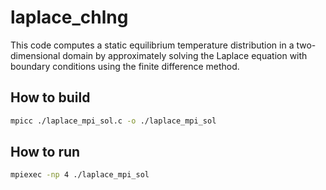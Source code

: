 # laplace_chlng

This code computes a static equilibrium temperature distribution in a two-dimensional domain by approximately solving the Laplace equation with boundary conditions using the finite difference method.


## How to build
```BASH
mpicc ./laplace_mpi_sol.c -o ./laplace_mpi_sol
```

## How to run
```BASH
mpiexec -np 4 ./laplace_mpi_sol
```
